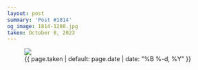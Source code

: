 ```yaml
---
layout: post
summary: 'Post #1814'
og_image: 1814-1280.jpg
taken: October 8, 2023
---
```


<figure class="post">
<img sizes="(min-width: 700px) 50vw, calc(100vw - 2rem)" src="{{ site.assets_url }}/1814-640.jpg" srcset="{{ site.assets_url }}/1814-320.jpg 320w, {{ site.assets_url }}/1814-640.jpg 640w, {{ site.assets_url }}/1814-960.jpg 960w, {{ site.assets_url }}/1814-1280.jpg 1280w"/>
<figcaption>
<time>{{ page.taken | default: page.date | date: "%B %-d, %Y" }}</time>
</figcaption>
</figure>
